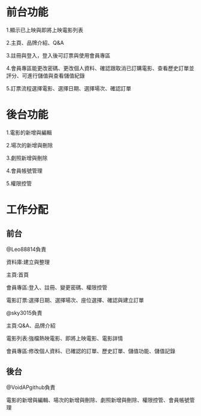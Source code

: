 # 前台功能

1.顯示已上映與即將上映電影列表

2.主頁、品牌介紹、Q&A

3.註冊與登入，登入後可訂票與使用會員專區

4.會員專區能更改密碼、更改個人資料、確認跟取消已訂購電影、查看歷史訂單並評分、可進行儲值與查看儲值紀錄

5.訂票流程選擇電影、選擇日期、選擇場次、確認訂單

# 後台功能

1.電影的新增與編輯

2.場次的新增與刪除

3.劇照新增與刪除

4.會員帳號管理

5.權限控管

# 工作分配

## 前台

@Leo88814負責

資料庫:建立與整理

主頁:首頁

會員專區:登入、註冊、變更密碼、權限控管

電影訂票:選擇日期、選擇場次、座位選擇、確認與建立訂單

@sky3015負責

主頁:Q&A、品牌介紹

電影列表:強檔熱映電影、即將上映電影、電影詳情

會員專區:修改個人資料、已確認的訂單、歷史訂單、儲值功能、儲值記錄

## 後台

@VoidAPgithub負責

電影的新增與編輯、場次的新增與刪除、劇照新增與刪除、權限控管、會員帳號管理
